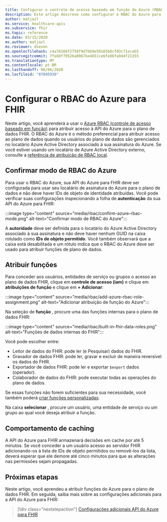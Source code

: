 ```yaml
---
title: Configurar o controle de acesso baseado em função do Azure (RBAC do Azure) para a API do Azure para FHIR
description: Este artigo descreve como configurar o RBAC do Azure para a API do Azure para o plano de dados do FHIR
author: matjazl
ms.service: healthcare-apis
ms.subservice: fhir
ms.topic: reference
ms.date: 03/15/2020
ms.author: matjazl
ms.reviewer: dseven
ms.openlocfilehash: c4a78168f2759f9d7bb9e50165b8cf03c71ecab5
ms.sourcegitcommit: 7fe8df79526a0067be4651ce6fa96fa9d4f21355
ms.translationtype: MT
ms.contentlocale: pt-BR
ms.lasthandoff: 08/06/2020
ms.locfileid: "87845930"
---
```

# <a name="configure-azure-rbac-for-fhir"></a>Configurar o RBAC do Azure para FHIR 

Neste artigo, você aprenderá a usar o [Azure RBAC (controle de acesso baseado em função)](https://docs.microsoft.com/azure/role-based-access-control/) para atribuir acesso à API do Azure para o plano de dados FHIR. O RBAC do Azure é o método preferencial para atribuir acesso ao plano de dados quando os usuários do plano de dados são gerenciados no locatário Azure Active Directory associado à sua assinatura do Azure. Se você estiver usando um locatário de Azure Active Directory externo, consulte a [referência de atribuição de RBAC local](configure-local-rbac.md).

## <a name="confirm-azure-rbac-mode"></a>Confirmar modo de RBAC do Azure

Para usar o RBAC do Azure, sua API do Azure para FHIR deve ser configurada para usar seu locatário de assinatura do Azure para o plano de dados e não deve haver IDs de objeto de identidade atribuídas. Você pode verificar suas configurações inspecionando a folha de **autenticação** da sua API do Azure para FHIR:

:::image type="content" source="media/rbac/confirm-azure-rbac-mode.png" alt-text="Confirmar modo de RBAC do Azure":::

A **autoridade** deve ser definida para o locatário do Azure Active Directory associado à sua assinatura e não deve haver nenhum GUID na caixa rotulado como **IDs de objeto permitido**. Você também observará que a caixa está desabilitada e um rótulo indica que o RBAC do Azure deve ser usado para atribuir funções de plano de dados.

## <a name="assign-roles"></a>Atribuir funções

Para conceder aos usuários, entidades de serviço ou grupos o acesso ao plano de dados FHIR, clique em **controle de acesso (iam)** e clique em **atribuições de função** e clique em **+ Adicionar**:

:::image type="content" source="media/rbac/add-azure-rbac-role-assignment.png" alt-text="Adicionar atribuição de função do Azure":::

Na seleção de **função** , procure uma das funções internas para o plano de dados FHIR:

:::image type="content" source="media/rbac/built-in-fhir-data-roles.png" alt-text="Funções de dados internas do FHIR":::

Você pode escolher entre:

* Leitor de dados do FHIR: pode ler (e Pesquisar) dados do FHIR.
* Gravador de dados FHIR: pode ler, gravar e excluir de maneira reversível os dados do FHIR.
* Exportador de dados FHIR: pode ler e exportar `$export` dados (operador).
* Colaborador de dados do FHIR: pode executar todas as operações do plano de dados.

Se essas funções não forem suficientes para sua necessidade, você também poderá [criar funções personalizadas](https://docs.microsoft.com/azure/role-based-access-control/tutorial-custom-role-powershell).

Na caixa **selecionar** , procure um usuário, uma entidade de serviço ou um grupo ao qual você deseja atribuir a função.

## <a name="caching-behavior"></a>Comportamento de caching

A API do Azure para FHIR armazenará decisões em cache por até 5 minutos. Se você conceder a um usuário acesso ao servidor FHIR adicionando-os à lista de IDs de objeto permitidos ou removê-los da lista, deverá esperar que ele demore até cinco minutos para que as alterações nas permissões sejam propagadas.

## <a name="next-steps"></a>Próximas etapas

Neste artigo, você aprendeu a atribuir funções do Azure para o plano de dados FHIR. Em seguida, saiba mais sobre as configurações adicionais para a API do Azure para FHIR:
 
>[!div class="nextstepaction"]
>[Configurações adicionais API do Azure para FHIR](azure-api-for-fhir-additional-settings.md)

